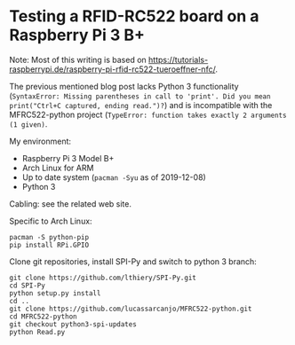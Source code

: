 Testing a RFID-RC522 board on a Raspberry Pi 3 B+
=================================================

Note: Most of this writing is based on https://tutorials-raspberrypi.de/raspberry-pi-rfid-rc522-tueroeffner-nfc/.

The previous mentioned blog post lacks Python 3 functionality (`SyntaxError: Missing parentheses in call to 'print'. Did you mean print("Ctrl+C captured, ending read.")?`) and is incompatible with the MFRC522-python project (`TypeError: function takes exactly 2 arguments (1 given)`.

My environment:
- Raspberry Pi 3 Model B+
- Arch Linux for ARM
- Up to date system (`pacman -Syu` as of 2019-12-08)
- Python 3

Cabling: see the related web site.

Specific to Arch Linux:

```
pacman -S python-pip
pip install RPi.GPIO
```

Clone git repositories, install SPI-Py and switch to python 3 branch:

```
git clone https://github.com/lthiery/SPI-Py.git
cd SPI-Py
python setup.py install
cd ..
git clone https://github.com/lucassarcanjo/MFRC522-python.git
cd MFRC522-python
git checkout python3-spi-updates
python Read.py
```
